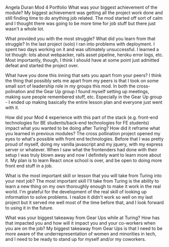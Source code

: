 Angela Duran Mod 4 Portfolio
What was your biggest achievement of the module?
My biggest achievement was getting all the project work done and still finding time to do anything job related. The mod started off sort of calm and I thought there was going to be more time for job stuff but there just wasn't a whole lot.

What provided you with the most struggle? What did you learn from that struggle?
In the last project (solo) I ran into problems with deployment. I spent two days working on it and was ultimately unsuccessful. I learned a lot though: lots about webpacker, rails asset pipeline, heroku error logs, etc. Most importantly, though, I think I should have at some point just admitted defeat and started the project over.

What have you done this inning that sets you apart from your peers?
I think the thing that possibly sets me apart from my peers is that I took on some small sort of leadership role in my groups this mod. In both the cross-polination and the Gear Up group I found myself setting up meetings, making sure people remembered stuff, etc. Especially in the Gear Up group - I ended up making basically the entire lesson plan and everyone just went with it.

How did your Mod 4 experience with this part of the stack (e.g. front-end technologies for BE students/back-end technologies for FE students) impact what you wanted to be doing after Turing? How did it reframe what you learned in previous modules?
The cross pollination project opened my eyes to what's possible with front end technologies. Before that I was pretty proud of myself, doing my vanilla javascript and my jquery, with my express server or whatever. When I saw what the frontenders had done with their setup I was truly blown away and now I definitely want to learn more about it. My plan is to learn React once school is over, and be open to doing more front end stuff in a job.

What is the most important skill or lesson that you will take from Turing into your next job?
The most important skill I'll take from Turing is the ability to learn a new thing on my own thoroughly enough to make it work in the real world. I'm grateful for the development of the real skill of looking up information to solve problems. I realize it didn't work so well on my last project but it served me well most of the time before that, and I look forward to using it in the future.

What was your biggest takeaway from Gear Ups while at Turing? How has that impacted you and how will it impact you and your co-workers when you are on the job?
My biggest takeaway from Gear Ups is that I need to be more aware of the underrepresentation of women and minorities in tech, and I need to be ready to stand up for myself and/or my coworkers.
